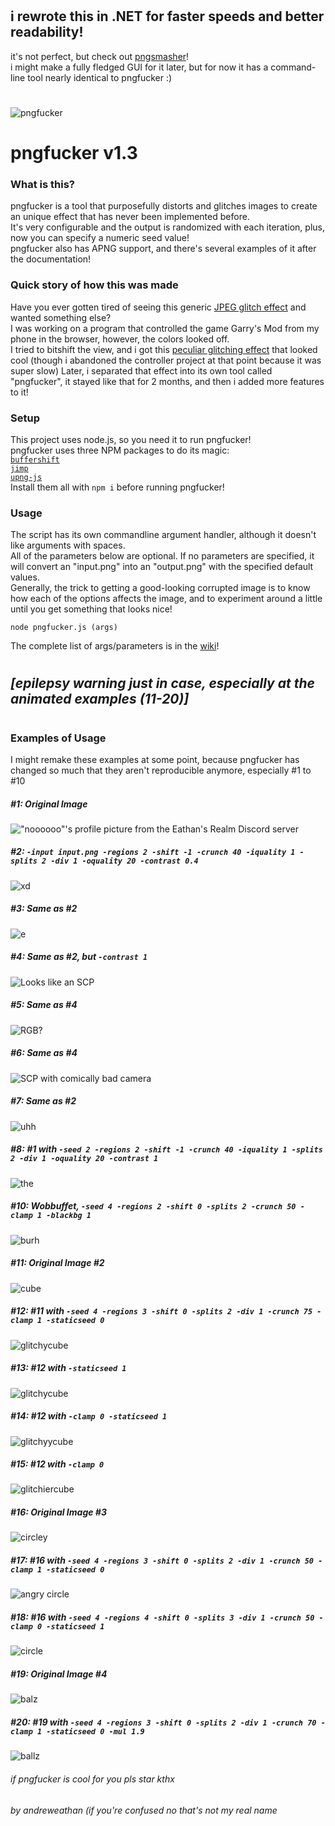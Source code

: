 #
## i rewrote this in .NET for faster speeds and better readability!  
it's not perfect, but check out [pngsmasher](https://github.com/andrew-eathan/pngsmasher)!  
i might make a fully fledged GUI for it later, but for now it has a command-line tool nearly identical to pngfucker :)  
#


![pngfucker](https://user-images.githubusercontent.com/42521608/166221876-85ced79b-7069-4e0a-ab1b-0d06eb057887.png)
# pngfucker v1.3

### What is this?
pngfucker is a tool that purposefully distorts and glitches images to create an unique effect that has never been implemented before.  
It's very configurable and the output is randomized with each iteration, plus, now you can specify a numeric seed value!  
pngfucker also has APNG support, and there's several examples of it after the documentation!  

### Quick story of how this was made
Have you ever gotten tired of seeing this generic [JPEG glitch effect](https://cdn.discordapp.com/attachments/701973402973634681/916383906243178496/glitch.jpeg) and wanted something else?  
I was working on a program that controlled the game Garry's Mod from my phone in the browser, however, the colors looked off.  
I tried to bitshift the view, and i got this [peculiar glitching effect](https://cdn.discordapp.com/attachments/868443505045962783/915652437837242398/unknown.png) that looked cool (though i abandoned the controller project at that point because it was super slow)
Later, i separated that effect into its own tool called "pngfucker", it stayed like that for 2 months, and then i added more features to it!
  
### Setup
This project uses node.js, so you need it to run pngfucker!  
pngfucker uses three NPM packages to do its magic:  
[`buffershift`](https://www.npmjs.com/package/buffershift)  
[`jimp`](https://www.npmjs.com/package/jimp)  
[`upng-js`](https://www.npmjs.com/package/upng-js)  
Install them all with `npm i` before running pngfucker!
  
### Usage
The script has its own commandline argument handler, although it doesn't like arguments with spaces.  
All of the parameters below are optional. If no parameters are specified, it will convert an "input.png" into an "output.png" with the specified default values.  
Generally, the trick to getting a good-looking corrupted image is to know how each of the options affects the image, and to experiment around a little until you get something that looks nice!  
  
`node pngfucker.js (args)`  

The complete list of args/parameters is in the [wiki](https://github.com/Andrew-Eathan/pngfucker/wiki)!
# 
# 
## *\[epilepsy warning just in case, especially at the animated examples (11-20)\]*
# 
#
  
  
### Examples of Usage
I might remake these examples at some point, because pngfucker has changed so much that they aren't reproducible anymore, especially #1 to #10

##### #1: Original Image
!["noooooo"'s profile picture from the Eathan's Realm Discord server](https://cdn.discordapp.com/attachments/868443505045962783/916389615882076190/input.png)  
  
##### #2: `-input input.png -regions 2 -shift -1 -crunch 40 -iquality 1 -splits 2 -div 1 -oquality 20 -contrast 0.4`
![xd](https://cdn.discordapp.com/attachments/868443505045962783/916381825625108520/output.png)  
  
##### #3: Same as #2
![e](https://cdn.discordapp.com/attachments/868443505045962783/916390652349120532/output.png)  
  
##### #4: Same as #2, but `-contrast 1`
![Looks like an SCP](https://cdn.discordapp.com/attachments/868443505045962783/916382052117540925/output.png)  
  
##### #5: Same as #4
![RGB?](https://cdn.discordapp.com/attachments/868443505045962783/916382005770461224/output.png)  
  
##### #6: Same as #4
![SCP with comically bad camera](https://cdn.discordapp.com/attachments/868443505045962783/916067562465398784/output-3.jpg)  
  
##### #7: Same as #2
![uhh](https://cdn.discordapp.com/attachments/626313822113759232/915689527199293540/output.png)  
  
##### #8: #1 with `-seed 2 -regions 2 -shift -1 -crunch 40 -iquality 1 -splits 2 -div 1 -oquality 20 -contrast 1`
![the](https://cdn.discordapp.com/attachments/868443505045962783/946441990369849344/output.png)   
  
##### #10: Wobbuffet, `-seed 4 -regions 2 -shift 0 -splits 2 -crunch 50 -clamp 1 -blackbg 1`
![burh](https://cdn.discordapp.com/attachments/832522685824499762/946846105826643978/output.png)  
  
##### #11: Original Image #2
![cube](https://cdn.discordapp.com/attachments/832522685824499762/946846625253425182/cube.png)
  
##### #12: #11 with `-seed 4 -regions 3 -shift 0 -splits 2 -div 1 -crunch 75 -clamp 1 -staticseed 0`
![glitchycube](https://cdn.discordapp.com/attachments/832522685824499762/946847191404798022/output.png)
  
##### #13: #12 with `-staticseed 1`
![glitchycube](https://cdn.discordapp.com/attachments/832522685824499762/946847675523948564/output.png)

##### #14: #12 with `-clamp 0 -staticseed 1`
![glitchyycube](https://cdn.discordapp.com/attachments/832522685824499762/946848483430785124/output.png)

##### #15: #12 with `-clamp 0`
![glitchiercube](https://cdn.discordapp.com/attachments/832522685824499762/946847941178589214/output.png)

##### #16: Original Image #3
![circley](https://cdn.discordapp.com/attachments/832522685824499762/946848905851731978/splash_3.png)

##### #17: #16 with `-seed 4 -regions 3 -shift 0 -splits 2 -div 1 -crunch 50 -clamp 1 -staticseed 0`
![angry circle](https://cdn.discordapp.com/attachments/832522685824499762/946849061452013630/output.png)

##### #18: #16 with `-seed 4 -regions 4 -shift 0 -splits 3 -div 1 -crunch 50 -clamp 0 -staticseed 1`
![circle](https://cdn.discordapp.com/attachments/832522685824499762/946852126246703234/output.png)

##### #19: Original Image #4
![balz](https://cdn.discordapp.com/attachments/832522685824499762/946867931617308672/apngtest.png)

##### #20: #19 with `-seed 4 -regions 3 -shift 0 -splits 2 -div 1 -crunch 70 -clamp 1 -staticseed 0 -mul 1.9`
![ballz](https://cdn.discordapp.com/attachments/832522685824499762/946867303855820870/output.png)

###### if pngfucker is cool for you pls star kthx
###### by andreweathan (if you're confused no that's not my real name
